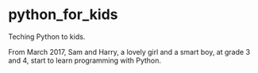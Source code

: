 # python_for_kids
Teching Python to kids.

From March 2017, Sam and Harry, a lovely girl and a smart boy, at grade 3 and 4, start to learn programming with Python.
